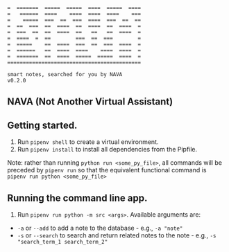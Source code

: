 ```===========================================
=  =======  =====  =====  ====  =====  ====
=   ======  ====    ====  ====  ====    ===
=    =====  ===  ==  ===  ====  ===  ==  ==
=  ==  ===  ==  ====  ==  ====  ==  ====  =
=  ===  ==  ==  ====  ==   ==   ==  ====  =
=  ====  =  ==        ===  ==  ===        =
=  =====    ==  ====  ===  ==  ===  ====  =
=  ======   ==  ====  ====    ====  ====  =
=  =======  ==  ====  =====  =====  ====  =
===========================================

smart notes, searched for you by NAVA
v0.2.0
```




## NAVA (Not Another Virtual Assistant)

## Getting started.
1. Run `pipenv shell` to create a virtual environment. 
2. Run `pipenv install` to install all dependencies from the Pipfile.

Note: rather than running `python run <some_py_file>`, all commands will be preceded by `pipenv run` so that the equivalent functional command is `pipenv run python <some_py_file>`

## Running the command line app.
1. Run `pipenv run python -m src <args>`. Available arguments are:
  - `-a` or `--add` to add a note to the database - e.g., `-a "note"`
  - `-s` or `--search` to search and return related notes to the note - e.g., `-s "search_term_1 search_term_2"`
